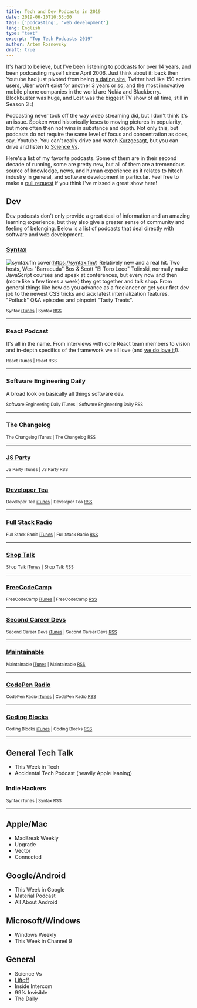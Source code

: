 ```yaml
---
title: Tech and Dev Podcasts in 2019
date: 2019-06-10T10:53:00
tags: ['podcasting', 'web development']
lang: English
type: "text"
excerpt: "Top Tech Podcasts 2019"
author: Artem Rosnovsky
draft: true
---
```


It's hard to believe, but I've been listening to podcasts for over 14 years, and been podcasting myself since April 2006. Just think about it: back then Youtube had just pivoted from being [a dating site](https://www.cnet.com/news/youtube-started-as-an-online-dating-site/), Twitter had like 150 active users, Uber won't exist for another 3 years or so, and the most innovative mobile phone companies in the world are Nokia and Blackberry. Blockbuster was huge, and Lost was the biggest TV show of all time, still in Season 3 :)

Podcasting never took off the way video streaming did, but I don't think it's an issue. Spoken word historically loses to moving pictures in popularity, but more often then not wins in substance and depth. Not only this, but podcasts do not require the same level of focus and concentration as does, say, Youtube. You can't really drive and watch [Kurzgesagt](https://www.youtube.com/user/Kurzgesagt), but you can drive and listen to [Science Vs](https://gimletmedia.com/shows/science-vs).

Here's a list of my favorite podcasts. Some of them are in their second decade of running, some are pretty new, but all of them are a tremendous source of knowledge, news, and human experience as it relates to hitech industry in general, and software development in particular. Feel free to make a [pull request](https://github.com/rosnovsky/rosnovskyus/tree/master/content/blog/tech-podcasts-in-2019/index.md) if you think I've missed a great show here!

## Dev

Dev podcasts don't only provide a great deal of information and an amazing learning experience, but they also give a greater sense of community and feeling of belonging. Below is a list of podcasts that deal directly with software and web development.  

### [Syntax](https://syntax.fm/) 

![syntax.fm cover](syntax.png)(https://syntax.fm/) Relatively new and a real hit. Two hosts, Wes "Barracuda" Bos & Scott "El Toro Loco" Tolinski, normally make JavaScript courses and speak at conferences, but every now and then (more like a few times a week) they get together and talk shop. From general things like how do you advance as a freelancer or get your first dev job to the newest CSS tricks and _sick_ latest internalization features. "Potluck" Q&A episodes and pinpoint "Tasty Treats".   

<small>Syntax [iTunes](https://itunes.apple.com/ca/podcast/syntax-tasty-web-development-treats/id1253186678?mt=2) | Syntax [RSS](http://feed.syntax.fm/rss)</small>

---

### React Podcast

It's all in the name. From interviews with core React team members to vision and in-depth specifics of the framework we all love (and [we do love it](https://2018.stateofjs.com/front-end-frameworks/overview/)!).

<small>React iTunes | React RSS</small>

---

### Software Engineering Daily

A broad look on basically all things software dev.  

<small>Software Engineering Daily iTunes | Software Engineering Daily RSS</small>

---

### The Changelog

<small>The Changelog iTunes | The Changelog RSS</small>

---

### [JS Party](https://changelog.com/jsparty) 

<small>JS Party iTunes | JS Party RSS</small>

---

### [Developer Tea](https://spec.fm/podcasts/developer-tea)

<small>Developer Tea [iTunes](https://geo.itunes.apple.com/ca/podcast/feed/id955596067) | Developer Tea [RSS](http://feeds.feedburner.com/developertea)</small>

---

### [Full Stack Radio](http://www.fullstackradio.com/)

<small>Full Stack Radio [iTunes](https://geo.itunes.apple.com/ca/podcast/feed/id955596067) | Full Stack Radio [RSS](https://rss.simplecast.com/podcasts/279/rss)</small>

---

### [Shop Talk](https://shoptalkshow.com/)

<small>Shop Talk [iTunes](http://itunes.apple.com/podcast/id493890455) | Shop Talk [RSS](https://shoptalkshow.com/feed/podcast)</small>

---

### [FreeCodeCamp](https://freecodecamp.libsyn.com/)

<small>FreeCodeCamp [iTunes](https://itunes.apple.com/us/podcast/the-freecodecamp-podcast/id1313660749?mt=2&ls=1) | FreeCodeCamp [RSS](http://podcast.freecodecamp.org/rss)</small>

---

### [Second Career Devs](https://secondcareerdevs.com/) 

<small>Second Career Devs [iTunes](https://podcasts.apple.com/us/podcast/second-career-devs/id1317467797) | Second Career Devs [RSS](http://feeds.soundcloud.com/users/soundcloud:users:332558027/sounds.rss)</small>

---

### [Maintainable](https://maintainable.fm/) 

<small>Maintainable [iTunes](https://podcasts.apple.com/us/podcast/maintainable/id1459893010) | Maintainable [RSS](https://feeds.simplecast.com/7y1CbAbN)</small>

---

### [CodePen Radio](https://blog.codepen.io/radio/) 

<small>CodePen Radio [iTunes](https://itunes.apple.com/us/podcast/codepen-radio/id824437159) | CodePen Radio [RSS](https://blog.codepen.io/feed/podcast/)</small>

---

### [Coding Blocks](https://blog.codepen.io/radio/) 

<small>Coding Blocks [iTunes](https://podcasts.apple.com/podcast/coding-blocks-software-web/id769189585) | Coding Blocks [RSS](https://www.codingblocks.net/podcast-feed.xml)</small>

---

## General Tech Talk
- This Week in Tech
- Accidental Tech Podcast (heavily Apple leaning)

### Indie Hackers

<small>Syntax iTunes | Syntax RSS</small>

---

## Apple/Mac
- MacBreak Weekly
- Upgrade
- Vector
- Connected

## Google/Android
- This Week in Google
- Material Podcast
- All About Android

## Microsoft/Windows
- Windows Weekly
- This Week in Channel 9

## General
- Science Vs
- [Liftoff](https://www.relay.fm/liftoff)
- Inside Intercom
- 99% Invisible
- The Daily
